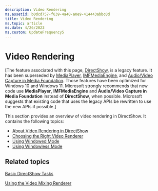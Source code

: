 ```yaml
---
description: Video Rendering
ms.assetid: b0dcd757-f039-4a40-a0e9-414443abbc0d
title: Video Rendering
ms.topic: article
ms.date: 4/26/2023
ms.custom: UpdateFrequency5
---
```


# Video Rendering

\[The feature associated with this page, [DirectShow](/windows/win32/directshow/directshow), is a legacy feature. It has been superseded by [MediaPlayer](/uwp/api/Windows.Media.Playback.MediaPlayer), [IMFMediaEngine](/windows/win32/api/mfmediaengine/nn-mfmediaengine-imfmediaengine), and [Audio/Video Capture in Media Foundation](windows/win32/medfound/audio-video-capture-in-media-foundation). Those features have been optimized for Windows 10 and Windows 11. Microsoft strongly recommends that new code use **MediaPlayer**, **IMFMediaEngine** and **Audio/Video Capture in Media Foundation** instead of **DirectShow**, when possible. Microsoft suggests that existing code that uses the legacy APIs be rewritten to use the new APIs if possible.\]

This section provides an overview of video rendering in DirectShow. It contains the following topics:

-   [About Video Rendering in DirectShow](about-video-rendering-in-directshow.md)
-   [Choosing the Right Video Renderer](choosing-the-right-renderer.md)
-   [Using Windowed Mode](using-windowed-mode.md)
-   [Using Windowless Mode](using-windowless-mode.md)

## Related topics

<dl> <dt>

[Basic DirectShow Tasks](basic-directshow-tasks.md)
</dt> <dt>

[Using the Video Mixing Renderer](using-the-video-mixing-renderer.md)
</dt> </dl>

 

 



